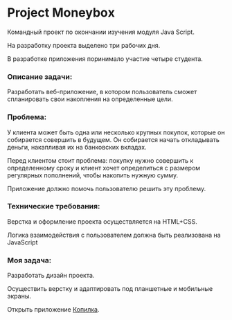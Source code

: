 # Project Moneyboх
Командный проект по окончании изучения модуля Java Script.

На разработку проекта выделено три рабочих дня.

В разработке приложения поринимало участие четыре студента.

### Описание задачи:

Разработать веб-приложение, в котором пользователь сможет спланировать свои накопления на определенные цели.

### Проблема:

У клиента может быть одна или несколько крупных покупок, которые он собирается совершить в будущем. 
Он собирается начать откладывать деньги, накапливая их на банковских вкладах.

Перед клиентом стоит проблема: покупку нужно совершить к определенному сроку и клиент хочет определиться 
с размером регулярных пополнений, чтобы накопить нужную сумму.

Приложение должно помочь пользователю решить эту проблему.

### Технические требования:

Верстка и оформление проекта осуществляется на HTML+CSS.

Логика взаимодействия с пользователем должна быть реализована на JavaScript

### Моя задача:

Разработать дизайн проекта.

Осуществить верстку и адаптировать под планшетные и мобильные экраны.

Открыть приложение [Копилка](https://ale-shadow-02.github.io/moneybox/).
